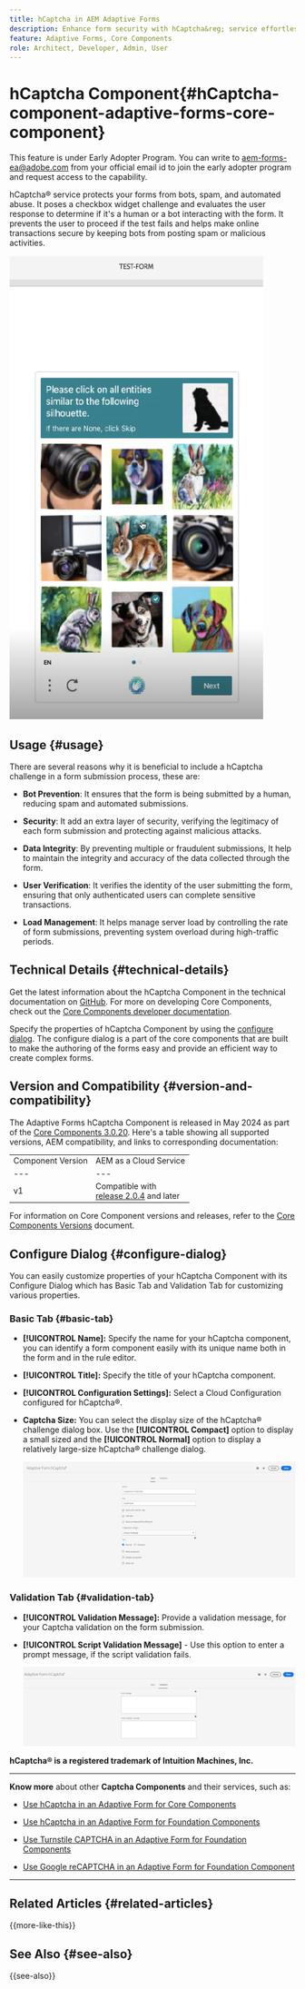 ```yaml
---
title: hCaptcha in AEM Adaptive Forms
description: Enhance form security with hCaptcha&reg; service effortlessly. Step-by-step guide inside!
feature: Adaptive Forms, Core Components
role: Architect, Developer, Admin, User
---
```

# hCaptcha Component{#hCaptcha-component-adaptive-forms-core-component}

<span class="preview"> This feature is under Early Adopter Program. You can write to aem-forms-ea@adobe.com from your official email id to join the early adopter program and request access to the capability. </span>

hCaptcha&reg; service protects your forms from bots, spam, and automated abuse. It poses a checkbox widget challenge and evaluates the user response to determine if it's a human or a bot interacting with the form. It prevents the user to proceed if the test fails and helps make online transactions secure by keeping bots from posting spam or malicious activities.

![hCaptcha&reg;](/help/adaptive-forms/assets/hCaptcha-challenge.png)

## Usage {#usage}

There are several reasons why it is beneficial to include a hCaptcha challenge in a form submission process, these are:

- **Bot Prevention**: It ensures that the form is being submitted by a human, reducing spam and automated submissions.

- **Security**: It add an extra layer of security, verifying the legitimacy of each form submission and protecting against malicious attacks.

- **Data Integrity**: By preventing multiple or fraudulent submissions, It help to maintain the integrity and accuracy of the data collected through the form.

- **User Verification**: It verifies the identity of the user submitting the form, ensuring that only authenticated users can complete sensitive transactions.

- **Load Management**: It helps manage server load by controlling the rate of form submissions, preventing system overload during high-traffic periods.

## Technical Details {#technical-details}

Get the latest information about the hCaptcha Component in the technical documentation on [GitHub](https://github.com/adobe/aem-core-forms-components/blob/master/ui.af.apps/src/main/content/jcr_root/apps/core/fd/components/form/hCaptcha/v1/hCaptcha/README.md). For more on developing Core Components, check out the [Core Components developer documentation](/help/developing/overview.md).

Specify the properties of hCaptcha Component by using the [configure dialog](#configure-dialog). The configure dialog is a part of the core components that are built to make the authoring of the forms easy and provide an efficient way to create complex forms.

## Version and Compatibility {#version-and-compatibility}


The Adaptive Forms hCaptcha Component is released in May 2024 as part of the [Core Components 3.0.20](https://github.com/adobe/aem-core-forms-components/commit/a4cb97131ffad47137a8f5f173401128a1cf3491). Here's a table showing all supported versions, AEM compatibility, and links to corresponding documentation:

|||
|---|---|
|Component Version|AEM as a Cloud Service|
|--- |--- |
|v1|Compatible with<br>[release 2.0.4](/help/adaptive-forms/version.md) and later|Compatible|Compatible|

For information on Core Component versions and releases, refer to the [Core Components Versions](/help/adaptive-forms/version.md) document.

## Configure Dialog {#configure-dialog}

You can easily customize properties of your hCaptcha Component with its Configure Dialog which has Basic Tab and Validation Tab for customizing various properties.

### Basic Tab {#basic-tab} 

* **[!UICONTROL Name]:** Specify the name for your hCaptcha component, you can identify a form component easily with its unique name both in the form and in the rule editor.
* **[!UICONTROL Title]:** Specify the title of your hCaptcha component.
* **[!UICONTROL Configuration Settings]:** Select a Cloud Configuration configured for hCaptcha&reg;.
* **Captcha Size:** You can select the display size of the hCaptcha&reg; challenge dialog box. Use the **[!UICONTROL Compact]** option to display a small sized and the **[!UICONTROL Normal]** option to display a relatively large-size hCaptcha&reg; challenge dialog.<!-- or **[!UICONTROL Invisible]** to validate hCaptcha&reg; without explicitly rendering the checkbox widget on the user interface. -->

    ![hCaptcha Basic Tab](/help/adaptive-forms/assets/hCaptcha-basic.png)

### Validation Tab {#validation-tab}

* **[!UICONTROL Validation Message]:** Provide a validation message, for your Captcha validation on the form submission.
* **[!UICONTROL Script Validation Message]** - Use this option to enter a prompt message, if the script validation fails.

    ![hCaptcha Validation Tab](/help/adaptive-forms/assets/hCaptcha-validation-tab.png)

**hCaptcha&reg; is a registered trademark of Intuition Machines, Inc.**

***

**Know more** about other **Captcha Components** and their services, such as:

* [Use hCaptcha in an Adaptive Form for Core Components](https://experienceleague.adobe.com/en/docs/experience-manager-cloud-service/content/forms/adaptive-forms-authoring/authoring-adaptive-forms-core-components/integrate-adaptive-forms-hCaptcha-core-components/)

* [Use hCaptcha in an Adaptive Form for Foundation Components](https://experienceleague.adobe.com/en/docs/experience-manager-cloud-service/content/forms/adaptive-forms-authoring/authoring-adaptive-forms-core-components/integrate-adaptive-forms-hCaptcha/)

* [Use Turnstile CAPTCHA in an Adaptive Form for Foundation Components](https://experienceleague.adobe.com/en/docs/experience-manager-cloud-service/content/forms/adaptive-forms-authoring/authoring-adaptive-forms-core-components/integrate-adaptive-forms-turnstile/)

* [Use Google reCAPTCHA in an Adaptive Form for Foundation Component](https://experienceleague.adobe.com/en/docs/experience-manager-cloud-service/content/forms/adaptive-forms-authoring/authoring-adaptive-forms-core-components/create-an-adaptive-form-on-forms-cs/captcha-adaptive-forms-core-components)

***

## Related Articles {#related-articles}

{{more-like-this}}

## See Also {#see-also}

{{see-also}}